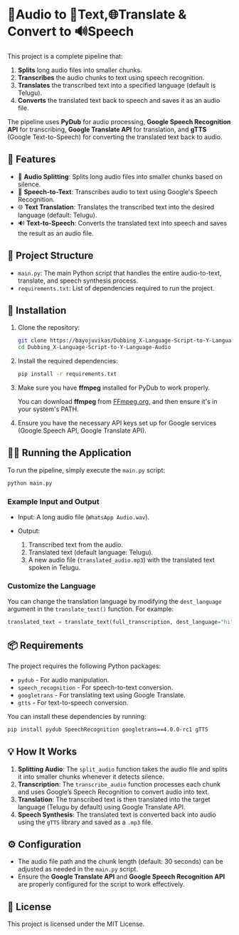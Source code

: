 #  🎤Audio to 📝Text,🌐Translate & Convert to 🔊Speech

This project is a complete pipeline that:

1. **Splits** long audio files into smaller chunks.
2. **Transcribes** the audio chunks to text using speech recognition.
3. **Translates** the transcribed text into a specified language (default is Telugu).
4. **Converts** the translated text back to speech and saves it as an audio file.

The pipeline uses **PyDub** for audio processing, **Google Speech Recognition API** for transcribing, **Google Translate API** for translation, and **gTTS** (Google Text-to-Speech) for converting the translated text back to audio.

## 🧠 Features

* 🎤 **Audio Splitting**: Splits long audio files into smaller chunks based on silence.
* 📝 **Speech-to-Text**: Transcribes audio to text using Google's Speech Recognition.
* 🌐 **Text Translation**: Translates the transcribed text into the desired language (default: Telugu).
* 🔊 **Text-to-Speech**: Converts the translated text into speech and saves the result as an audio file.

## 🧱 Project Structure

* `main.py`: The main Python script that handles the entire audio-to-text, translate, and speech synthesis process.
* `requirements.txt`: List of dependencies required to run the project.

## 🚀 Installation

1. Clone the repository:

   ```bash
   git clone https://bayojuvikas/Dubbing_X-Language-Script-to-Y-Language-Audio.git
   cd Dubbing_X-Language-Script-to-Y-Language-Audio
   ```

2. Install the required dependencies:

   ```bash
   pip install -r requirements.txt
   ```

3. Make sure you have **ffmpeg** installed for PyDub to work properly.

   You can download **ffmpeg** from [FFmpeg.org](https://ffmpeg.org/download.html), and then ensure it's in your system's PATH.

4. Ensure you have the necessary API keys set up for Google services (Google Speech API, Google Translate API).

## 🏃‍♂️ Running the Application

To run the pipeline, simply execute the `main.py` script:

```bash
python main.py
```

### Example Input and Output

* Input: A long audio file (`WhatsApp Audio.wav`).
* Output:

  1. Transcribed text from the audio.
  2. Translated text (default language: Telugu).
  3. A new audio file (`translated_audio.mp3`) with the translated text spoken in Telugu.

### Customize the Language

You can change the translation language by modifying the `dest_language` argument in the `translate_text()` function. For example:

```python
translated_text = translate_text(full_transcription, dest_language="hi")  # For Hindi
```

## 📦 Requirements

The project requires the following Python packages:

* `pydub` - For audio manipulation.
* `speech_recognition` - For speech-to-text conversion.
* `googletrans` - For translating text using Google Translate.
* `gtts` - For text-to-speech conversion.

You can install these dependencies by running:

```bash
pip install pydub SpeechRecognition googletrans==4.0.0-rc1 gTTS
```

## 💡 How It Works

1. **Splitting Audio**: The `split_audio` function takes the audio file and splits it into smaller chunks whenever it detects silence.
2. **Transcription**: The `transcribe_audio` function processes each chunk and uses Google’s Speech Recognition to convert audio into text.
3. **Translation**: The transcribed text is then translated into the target language (Telugu by default) using Google Translate API.
4. **Speech Synthesis**: The translated text is converted back into audio using the `gTTS` library and saved as a `.mp3` file.

## ⚙️ Configuration

* The audio file path and the chunk length (default: 30 seconds) can be adjusted as needed in the `main.py` script.
* Ensure the **Google Translate API** and **Google Speech Recognition API** are properly configured for the script to work effectively.

## 📄 License

This project is licensed under the MIT License.
